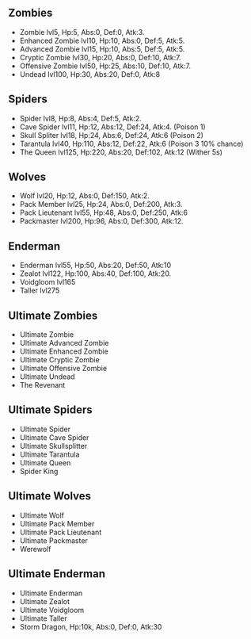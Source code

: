 ## Zombies
- Zombie lvl5, Hp:5, Abs:0, Def:0, Atk:3.
- Enhanced Zombie lvl10, Hp:10, Abs:0, Def:5, Atk:5.
- Advanced Zombie lvl15, Hp:10, Abs:5, Def:5, Atk:5.
- Cryptic Zombie lvl30, Hp:20, Abs:0, Def:10, Atk:7.
- Offensive Zombie lvl50, Hp:25, Abs:10, Def:10, Atk:7.
- Undead lvl100, Hp:30, Abs:20, Def:0, Atk:8

## Spiders
- Spider lvl8, Hp:8, Abs:4, Def:5, Atk:2.
- Cave Spider lvl11, Hp:12, Abs:12, Def:24, Atk:4. (Poison 1)
- Skull Spliter lvl18, Hp:24, Abs:6, Def:24, Atk:6 (Poison 2)
- Tarantula lvl40, Hp:110, Abs:12, Def:22, Atk:6 (Poison 3 10% chance)
- The Queen lvl125, Hp:220, Abs:20, Def:102, Atk:12 (Wither 5s)

## Wolves
- Wolf lvl20, Hp:12, Abs:0, Def:150, Atk:2.
- Pack Member lvl25, Hp:24, Abs:0, Def:200, Atk:3.
- Pack Lieutenant lvl55, Hp:48, Abs:0, Def:250, Atk:6
- Packmaster lvl200, Hp:96, Abs:0, Def:300, Atk:12.

## Enderman
- Enderman lvl55, Hp:50, Abs:20, Def:50, Atk:10
- Zealot lvl122, Hp:100, Abs:40, Def:100, Atk:20.
- Voidgloom lvl165
- Taller lvl275

## Ultimate Zombies
- Ultimate Zombie
- Ultimate Advanced Zombie
- Ultimate Enhanced Zombie
- Ultimate Cryptic Zombie
- Ultimate Offensive Zombie
- Ultimate Undead
- The Revenant

## Ultimate Spiders
- Ultimate Spider
- Ultimate Cave Spider
- Ultimate Skullsplitter
- Ultimate Tarantula
- Ultimate Queen
- Spider King

## Ultimate Wolves
- Ultimate Wolf
- Ultimate Pack Member
- Ultimate Pack Lieutenant
- Ultimate Packmaster
- Werewolf

## Ultimate Enderman
- Ultimate Enderman
- Ultimate Zealot
- Ultimate Voidgloom
- Ultimate Taller
- Storm Dragon, Hp:10k, Abs:0, Def:0, Atk:30
